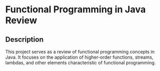 # Functional Programming in Java Review

## Description
This project serves as a review of functional programming concepts in Java. It focuses on the application of higher-order functions, streams, lambdas, and other elements characteristic of functional programming.
